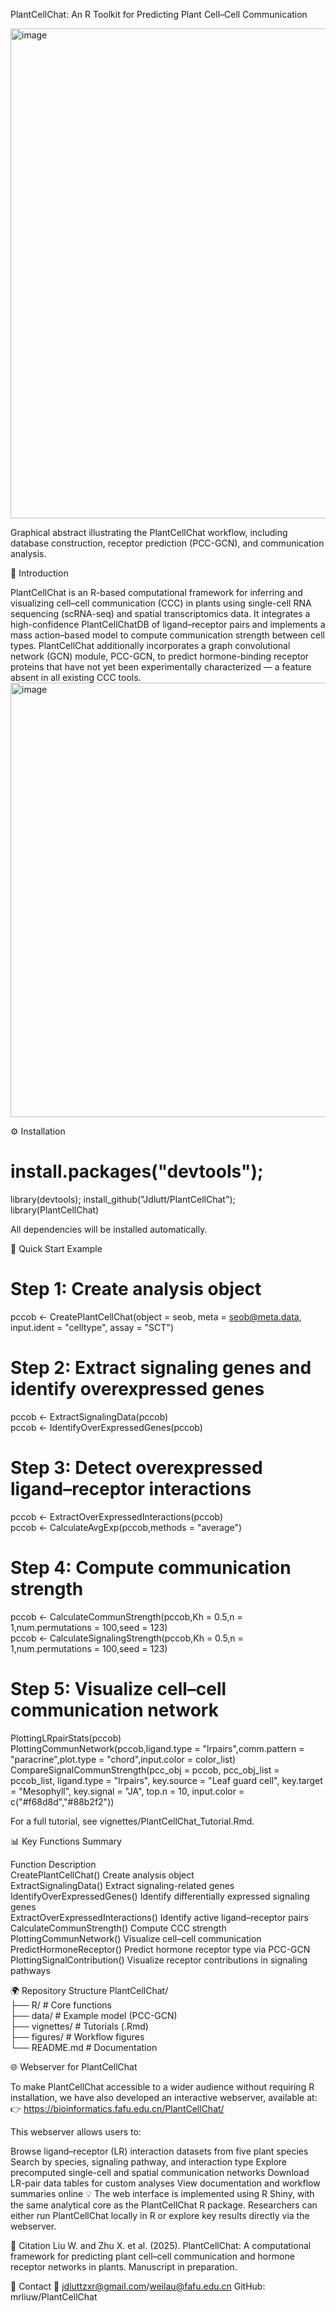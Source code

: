 PlantCellChat: An R Toolkit for Predicting Plant Cell–Cell Communication

<img width="865" height="784" alt="image" src="https://github.com/user-attachments/assets/91e80131-d15e-4cd5-8705-1dceadcc0c2b" />

Graphical abstract illustrating the PlantCellChat workflow, including database construction, receptor prediction (PCC-GCN), and communication analysis.

🌱 Introduction

PlantCellChat is an R-based computational framework for inferring and visualizing cell–cell communication (CCC) in plants using single-cell RNA sequencing (scRNA-seq) and spatial transcriptomics data.
It integrates a high-confidence PlantCellChatDB of ligand–receptor pairs and implements a mass action–based model to compute communication strength between cell types.
PlantCellChat additionally incorporates a graph convolutional network (GCN) module, PCC-GCN, to predict hormone-binding receptor proteins that have not yet been experimentally characterized — a feature absent in all existing CCC tools.
<img width="870" height="695" alt="image" src="https://github.com/user-attachments/assets/c2c0cde2-4d65-451d-8a89-a90262597e63" />



⚙️ Installation
# install.packages("devtools");
library(devtools);
install_github("Jdlutt/PlantCellChat");
library(PlantCellChat)


All dependencies will be installed automatically.

🚀 Quick Start Example

# Step 1: Create analysis object
pccob <- CreatePlantCellChat(object = seob,
                      meta = seob@meta.data,
                      input.ident = "celltype",
                      assay = "SCT")  

# Step 2: Extract signaling genes and identify overexpressed genes
pccob <- ExtractSignalingData(pccob)  
pccob <- IdentifyOverExpressedGenes(pccob)  

# Step 3: Detect overexpressed ligand–receptor interactions
pccob <- ExtractOverExpressedInteractions(pccob)  
pccob <- CalculateAvgExp(pccob,methods = "average")  

# Step 4: Compute communication strength
pccob <- CalculateCommunStrength(pccob,Kh = 0.5,n = 1,num.permutations = 100,seed = 123)  
pccob <- CalculateSignalingStrength(pccob,Kh = 0.5,n = 1,num.permutations = 100,seed = 123)  
# Step 5: Visualize cell–cell communication network
PlottingLRpairStats(pccob)  
PlottingCommunNetwork(pccob,ligand.type = "lrpairs",comm.pattern = "paracrine",plot.type = "chord",input.color = color_list)  
CompareSignalCommunStrength(pcc_obj = pccob,
                            pcc_obj_list = pccob_list,
                            ligand.type = "lrpairs",
                            key.source = "Leaf guard cell",
                            key.target = "Mesophyll",
                            key.signal = "JA",
                            top.n = 10,
                            input.color = c("#f68d8d","#88b2f2"))  

For a full tutorial, see vignettes/PlantCellChat_Tutorial.Rmd.

📊 Key Functions Summary  

Function	Description  
CreatePlantCellChat()	Create analysis object  
ExtractSignalingData()	Extract signaling-related genes  
IdentifyOverExpressedGenes()	Identify differentially expressed signaling genes  
ExtractOverExpressedInteractions()	Identify active ligand–receptor pairs  
CalculateCommunStrength()	Compute CCC strength  
PlottingCommunNetwork()	Visualize cell–cell communication  
PredictHormoneReceptor()	Predict hormone receptor type via PCC-GCN  
PlottingSignalContribution()	Visualize receptor contributions in signaling pathways  

🌍 Repository Structure
PlantCellChat/  
├── R/                      # Core functions  
├── data/                   # Example model (PCC-GCN)  
├── vignettes/              # Tutorials (.Rmd)  
├── figures/                # Workflow figures  
└── README.md               # Documentation  

🌐 Webserver for PlantCellChat  

To make PlantCellChat accessible to a wider audience without requiring R installation,
we have also developed an interactive webserver, available at:
👉 https://bioinformatics.fafu.edu.cn/PlantCellChat/

This webserver allows users to:  

Browse ligand–receptor (LR) interaction datasets from five plant species
Search by species, signaling pathway, and interaction type
Explore precomputed single-cell and spatial communication networks
Download LR-pair data tables for custom analyses
View documentation and workflow summaries online
💡 The web interface is implemented using R Shiny, with the same analytical core as the PlantCellChat R package.
Researchers can either run PlantCellChat locally in R or explore key results directly via the webserver.

🧠 Citation
Liu W. and Zhu X. et al. (2025). PlantCellChat: A computational framework for predicting plant cell–cell communication and hormone receptor networks in plants. Manuscript in preparation.

📨 Contact
📧 jdluttzxr@gmail.com/weilau@fafu.edu.cn
GitHub: mrliuw/PlantCellChat
